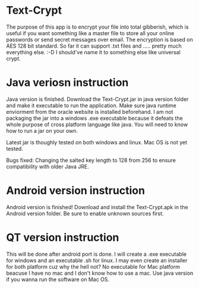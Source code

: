 # Text-Crypt
The purpose of this app is to encrypt your file into total gibberish, which is useful if you want something like a master file to store all your online passwords or send secret messages over email. The encryption is based on AES 128 bit standard.
So far it can support .txt files and ..... pretty much everything else. :-D
I should've name it to something else like universal crypt.

# Java veriosn instruction 
Java version is finished. Download the Text-Crypt.jar in java version folder and make it executable to run the application. Make sure java runtime enviorment from the oracle website is installed beforehand. I am not packaging the jar into a windows .exe executable because it defeats the whole purpose of cross platform language like java. You will need to know how to run a jar on your own.

Latest jar is thoughly tested on both windows and linux. Mac OS is not yet tested.

Bugs fixed: Changing the salted key length to 128 from 256 to ensure compatibility with older Java JRE.

# Android version instruction
Android version is finished! Download and install the Text-Crypt.apk in the Android version folder. Be sure to enable unknown sources first.

# QT version instruction
This will be done after android port is done. I will create a .exe executable for windows and an executable .sh for linux. I may even create an installer for both platform cuz why the hell not? No executable for Mac platform beacuse I have no mac and I don't know how to use a mac. Use java version if you wanna run the software on Mac OS.

